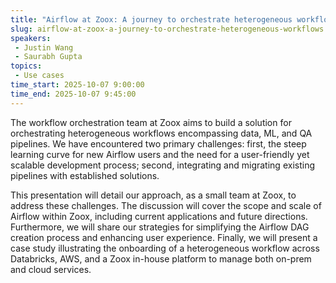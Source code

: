 ```yaml
---
title: "Airflow at Zoox: A journey to orchestrate heterogeneous workflows"
slug: airflow-at-zoox-a-journey-to-orchestrate-heterogeneous-workflows
speakers:
 - Justin Wang
 - Saurabh Gupta
topics:
 - Use cases
time_start: 2025-10-07 9:00:00
time_end: 2025-10-07 9:45:00
---
```


The workflow orchestration team at Zoox aims to build a solution for orchestrating heterogeneous workflows encompassing data, ML, and QA pipelines. We have encountered two primary challenges: first, the steep learning curve for new Airflow users and the need for a user-friendly yet scalable development process; second, integrating and migrating existing pipelines with established solutions.

This presentation will detail our approach, as a small team at Zoox, to address these challenges. The discussion will cover the scope and scale of Airflow within Zoox, including current applications and future directions. Furthermore, we will share our strategies for simplifying the Airflow DAG creation process and enhancing user experience. Finally, we will present a case study illustrating the onboarding of a heterogeneous workflow across Databricks, AWS, and a Zoox in-house platform to manage both on-prem and cloud services.